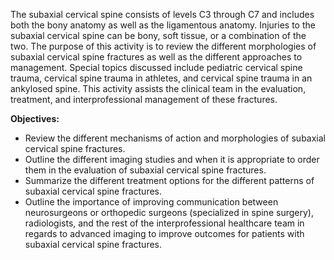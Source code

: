 The subaxial cervical spine consists of levels C3 through C7 and includes both the bony anatomy as well as the ligamentous anatomy. Injuries to the subaxial cervical spine can be bony, soft tissue, or a combination of the two. The purpose of this activity is to review the different morphologies of subaxial cervical spine fractures as well as the different approaches to management. Special topics discussed include pediatric cervical spine trauma, cervical spine trauma in athletes, and cervical spine trauma in an ankylosed spine. This activity assists the clinical team in the evaluation, treatment, and interprofessional management of these fractures.

**Objectives:**
- Review the different mechanisms of action and morphologies of subaxial cervical spine fractures.
- Outline the different imaging studies and when it is appropriate to order them in the evaluation of subaxial cervical spine fractures.
- Summarize the different treatment options for the different patterns of subaxial cervical spine fractures.
- Outline the importance of improving communication between neurosurgeons or orthopedic surgeons (specialized in spine surgery), radiologists, and the rest of the interprofessional healthcare team in regards to advanced imaging to improve outcomes for patients with subaxial cervical spine fractures.